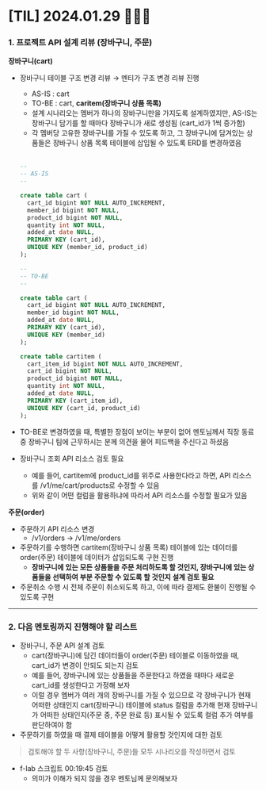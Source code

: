 # [TIL] 2024.01.29 🧑🏻‍🏫

### 1. 프로젝트 API 설계 리뷰 (장바구니, 주문)
**장바구니(cart)**
* 장바구니 테이블 구조 변경 리뷰 &rarr; 멘티가 구조 변경 리뷰 진행
  * AS-IS : cart
  * TO-BE : cart, **caritem(장바구니 상품 목록)**
  * 설계 시나리오는 멤버가 하나의 장바구니만을 가지도록 설계하였지만, AS-IS는 장바구니 담기를 할 때마다 장바구니가 새로 생성됨 (cart_id가 1씩 증가함)
  * 각 멤버당 고유한 장바구니를 가질 수 있도록 하고, 그 장바구니에 담겨있는 상품들은 장바구니 상품 목록 테이블에 삽입될 수 있도록 ERD를 변경하였음
  <br>
  
  ```SQL
  --
  -- AS-IS
  --
  
  create table cart (
    cart_id bigint NOT NULL AUTO_INCREMENT,
    member_id bigint NOT NULL,
    product_id bigint NOT NULL,
    quantity int NOT NULL,
    added_at date NULL,
    PRIMARY KEY (cart_id),
    UNIQUE KEY (member_id, product_id)
  );

  --
  -- TO-BE
  --
  
  create table cart (
    cart_id bigint NOT NULL AUTO_INCREMENT,
    member_id bigint NOT NULL,
    added_at date NULL,
    PRIMARY KEY (cart_id),
    UNIQUE KEY (member_id)
  );

  create table cartitem (
    cart_item_id bigint NOT NULL AUTO_INCREMENT,
    cart_id bigint NOT NULL,
    product_id bigint NOT NULL,
    quantity int NOT NULL,
    added_at date NULL,
    PRIMARY KEY (cart_item_id),
    UNIQUE KEY (cart_id, product_id)
  );
  ```
* TO-BE로 변경하였을 때, 특별한 장점이 보이는 부분이 없어 멘토님께서 직장 동료 중 장바구니 팀에 근무하시는 분께 의견을 물어 피드백을 주신다고 하셨음
* 장바구니 조회 API 리소스 검토 필요
    * 예를 들어, cartitem에 product_id를 위주로 사용한다라고 하면, API 리소스를 /v1/me/cart/products로 수정할 수 있음
    * 위와 같이 어떤 컬럼을 활용하냐에 따라서 API 리소스를 수정할 필요가 있음
 
**주문(order)**
* 주문하기 API 리소스 변경
    * /v1/orders &rarr; /v1/me/orders
* 주문하기를 수행하면 cartitem(장바구니 상품 목록) 테이블에 있는 데이터를 order(주문) 테이블에 데이터가 삽입되도록 구현 진행
    * **장바구니에 있는 모든 상품들을 주문 처리하도록 할 것인지, 장바구니에 있는 상품들을 선택하여 부분 주문할 수 있도록 할 것인지 설계 검토 필요**
* 주문취소 수행 시 전체 주문이 취소되도록 하고, 이에 따라 결제도 환불이 진행될 수 있도록 구현
---

### 2. 다음 멘토링까지 진행해야 할 리스트
* 장바구니, 주문 API 설계 검토
    * cart(장바구니)에 담긴 데이터들이 order(주문) 테이블로 이동하였을 때, cart_id가 변경이 안되도 되는지 검토
    * 예를 들어, 장바구니에 있는 상품들을 주문한다고 하였을 때마다 새로운 cart_id를 생성한다고 가정해 보자
    * 이럴 경우 멤버가 여러 개의 장바구니를 가질 수 있으므로 각 장바구니가 현재 어떠한 상태인지 cart(장바구니) 테이블에 status 컬럼을 추가해 현재 장바구니가 어떠한 상태인지(주문 중, 주문 완료 등) 표시될 수 있도록 컬럼 추가 여부를 판단하여야 함
* 주문하기를 하였을 때 결제 테이블을 어떻게 활용할 것인지에 대한 검토
> 검토해야 할 두 사항(장바구니, 주문)들 모두 시나리오를 작성하면서 검토
* f-lab 스크립트 00:19:45 검토
    * 의미가 이해가 되지 않을 경우 멘토님께 문의해보자
